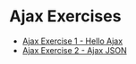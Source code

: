 # Ajax Exercises

- [Ajax Exercise 1 - Hello Ajax](./AjaxEx1.md)
- [Ajax Exercise 2 - Ajax JSON](./AjaxEx2.md)